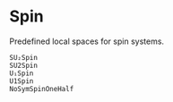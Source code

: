 # Spin

Predefined local spaces for spin systems.

```@docs
SU₂Spin
SU2Spin
U₁Spin
U1Spin
NoSymSpinOneHalf
```
